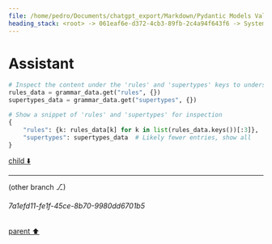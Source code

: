 ```yaml
---
file: /home/pedro/Documents/chatgpt_export/Markdown/Pydantic Models Validate Grammar.md
heading_stack: <root> -> 061eaf6e-d372-4cb3-89fb-2c4a94f643f6 -> System -> cc0cd000-c5d4-4660-bc2e-8fe013b3c090 -> System -> aaa29d07-977b-4c5b-84ea-2dbd6660aa55 -> User -> Basic Info -> Internal Nodes -> Task -> a59e5ca8-0836-43aa-95ae-557da12f334d -> Tool -> df057f39-09fe-452a-a373-0e8af0517ed8 -> Assistant -> eac7e948-a00f-48dc-9291-b50e427443d8 -> Tool -> 269ca8b2-1769-4ac8-8a5d-deb74bea2c07 -> Assistant -> f12a4d59-1929-403d-abba-eb91897bd209 -> Assistant
---
```

# Assistant

```python
# Inspect the content under the 'rules' and 'supertypes' keys to understand their structure
rules_data = grammar_data.get("rules", {})
supertypes_data = grammar_data.get("supertypes", {})

# Show a snippet of 'rules' and 'supertypes' for inspection
{
    "rules": {k: rules_data[k] for k in list(rules_data.keys())[:3]},  # First 3 entries
    "supertypes": supertypes_data  # Likely fewer entries, show all
}
```

[child ⬇️](#7a1efd11-fe1f-45ce-8b70-9980dd6701b5)

---

(other branch ⎇)
###### 7a1efd11-fe1f-45ce-8b70-9980dd6701b5
[parent ⬆️](#f12a4d59-1929-403d-abba-eb91897bd209)
